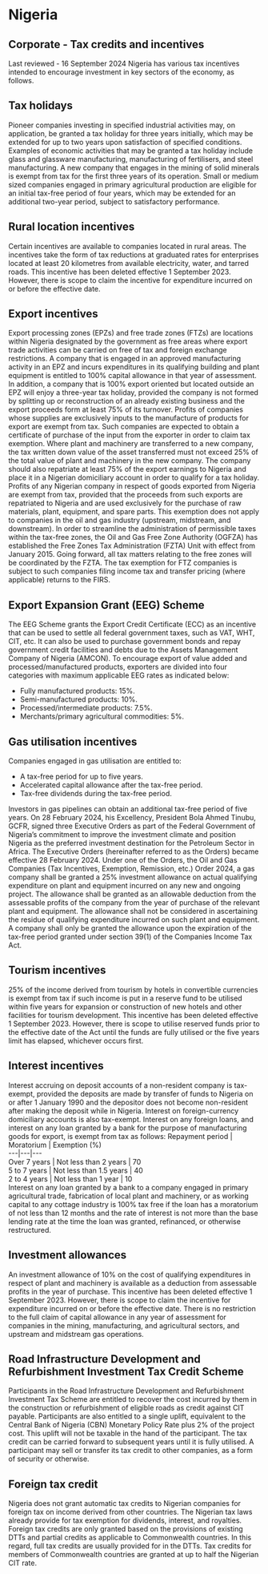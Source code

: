 # Nigeria
## Corporate - Tax credits and incentives
Last reviewed - 16 September 2024
Nigeria has various tax incentives intended to encourage investment in key sectors of the economy, as follows.
## Tax holidays
Pioneer companies investing in specified industrial activities may, on application, be granted a tax holiday for three years initially, which may be extended for up to two years upon satisfaction of specified conditions. Examples of economic activities that may be granted a tax holiday include glass and glassware manufacturing, manufacturing of fertilisers, and steel manufacturing.
A new company that engages in the mining of solid minerals is exempt from tax for the first three years of its operation.
Small or medium sized companies engaged in primary agricultural production are eligible for an initial tax-free period of four years, which may be extended for an additional two-year period, subject to satisfactory performance.
## Rural location incentives
Certain incentives are available to companies located in rural areas. The incentives take the form of tax reductions at graduated rates for enterprises located at least 20 kilometres from available electricity, water, and tarred roads. This incentive has been deleted effective 1 September 2023. However, there is scope to claim the incentive for expenditure incurred on or before the effective date.
## Export incentives
Export processing zones (EPZs) and free trade zones (FTZs) are locations within Nigeria designated by the government as free areas where export trade activities can be carried on free of tax and foreign exchange restrictions.
A company that is engaged in an approved manufacturing activity in an EPZ and incurs expenditures in its qualifying building and plant equipment is entitled to 100% capital allowance in that year of assessment.
In addition, a company that is 100% export oriented but located outside an EPZ will enjoy a three-year tax holiday, provided the company is not formed by splitting up or reconstruction of an already existing business and the export proceeds form at least 75% of its turnover.
Profits of companies whose supplies are exclusively inputs to the manufacture of products for export are exempt from tax. Such companies are expected to obtain a certificate of purchase of the input from the exporter in order to claim tax exemption.
Where plant and machinery are transferred to a new company, the tax written down value of the asset transferred must not exceed 25% of the total value of plant and machinery in the new company. The company should also repatriate at least 75% of the export earnings to Nigeria and place it in a Nigerian domiciliary account in order to qualify for a tax holiday.
Profits of any Nigerian company in respect of goods exported from Nigeria are exempt from tax, provided that the proceeds from such exports are repatriated to Nigeria and are used exclusively for the purchase of raw materials, plant, equipment, and spare parts. This exemption does not apply to companies in the oil and gas industry (upstream, midstream, and downstream).
In order to streamline the administration of permissible taxes within the tax-free zones, the Oil and Gas Free Zone Authority (OGFZA) has established the Free Zones Tax Administration (FZTA) Unit with effect from January 2015. Going forward, all tax matters relating to the free zones will be coordinated by the FZTA.
The tax exemption for FTZ companies is subject to such companies filing income tax and transfer pricing (where applicable) returns to the FIRS.
## Export Expansion Grant (EEG) Scheme
The EEG Scheme grants the Export Credit Certificate (ECC) as an incentive that can be used to settle all federal government taxes, such as VAT, WHT, CIT, etc. It can also be used to purchase government bonds and repay government credit facilities and debts due to the Assets Management Company of Nigeria (AMCON).
To encourage export of value added and processed/manufactured products, exporters are divided into four categories with maximum applicable EEG rates as indicated below:
  * Fully manufactured products: 15%.
  * Semi-manufactured products: 10%.
  * Processed/intermediate products: 7.5%.
  * Merchants/primary agricultural commodities: 5%.


## Gas utilisation incentives
Companies engaged in gas utilisation are entitled to:
  * A tax-free period for up to five years.
  * Accelerated capital allowance after the tax-free period.
  * Tax-free dividends during the tax-free period.


Investors in gas pipelines can obtain an additional tax-free period of five years.
On 28 February 2024, his Excellency, President Bola Ahmed Tinubu, GCFR, signed three Executive Orders as part of the Federal Government of Nigeria’s commitment to improve the investment climate and position Nigeria as the preferred investment destination for the Petroleum Sector in Africa. The Executive Orders (hereinafter referred to as the Orders) became effective 28 February 2024.
Under one of the Orders, the Oil and Gas Companies (Tax Incentives, Exemption, Remission, etc.) Order 2024, a gas company shall be granted a 25% investment allowance on actual qualifying expenditure on plant and equipment incurred on any new and ongoing project. The allowance shall be granted as an allowable deduction from the assessable profits of the company from the year of purchase of the relevant plant and equipment. The allowance shall not be considered in ascertaining the residue of qualifying expenditure incurred on such plant and equipment. A company shall only be granted the allowance upon the expiration of the tax-free period granted under section 39(1) of the Companies Income Tax Act.
## Tourism incentives
25% of the income derived from tourism by hotels in convertible currencies is exempt from tax if such income is put in a reserve fund to be utilised within five years for expansion or construction of new hotels and other facilities for tourism development. This incentive has been deleted effective 1 September 2023. However, there is scope to utilise reserved funds prior to the effective date of the Act until the funds are fully utilised or the five years limit has elapsed, whichever occurs first.
## Interest incentives
Interest accruing on deposit accounts of a non-resident company is tax-exempt, provided the deposits are made by transfer of funds to Nigeria on or after 1 January 1990 and the depositor does not become non-resident after making the deposit while in Nigeria.
Interest on foreign-currency domiciliary accounts is also tax-exempt.
Interest on any foreign loans, and interest on any loan granted by a bank for the purpose of manufacturing goods for export, is exempt from tax as follows:
Repayment period | Moratorium | Exemption (%)  
---|---|---  
Over 7 years | Not less than 2 years | 70  
5 to 7 years | Not less than 1.5 years | 40  
2 to 4 years | Not less than 1 year | 10  
Interest on any loan granted by a bank to a company engaged in primary agricultural trade, fabrication of local plant and machinery, or as working capital to any cottage industry is 100% tax free if the loan has a moratorium of not less than 12 months and the rate of interest is not more than the base lending rate at the time the loan was granted, refinanced, or otherwise restructured.
## Investment allowances
An investment allowance of 10% on the cost of qualifying expenditures in respect of plant and machinery is available as a deduction from assessable profits in the year of purchase. This incentive has been deleted effective 1 September 2023. However, there is scope to claim the incentive for expenditure incurred on or before the effective date.
There is no restriction to the full claim of capital allowance in any year of assessment for companies in the mining, manufacturing, and agricultural sectors, and upstream and midstream gas operations.
## Road Infrastructure Development and Refurbishment Investment Tax Credit Scheme
Participants in the Road Infrastructure Development and Refurbishment Investment Tax Scheme are entitled to recover the cost incurred by them in the construction or refurbishment of eligible roads as credit against CIT payable. Participants are also entitled to a single uplift, equivalent to the Central Bank of Nigeria (CBN) Monetary Policy Rate plus 2% of the project cost. This uplift will not be taxable in the hand of the participant. The tax credit can be carried forward to subsequent years until it is fully utilised. A participant may sell or transfer its tax credit to other companies, as a form of security or otherwise.
## Foreign tax credit
Nigeria does not grant automatic tax credits to Nigerian companies for foreign tax on income derived from other countries. The Nigerian tax laws already provide for tax exemption for dividends, interest, and royalties.
Foreign tax credits are only granted based on the provisions of existing DTTs and partial credits as applicable to Commonwealth countries. In this regard, full tax credits are usually provided for in the DTTs. Tax credits for members of Commonwealth countries are granted at up to half the Nigerian CIT rate.
